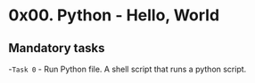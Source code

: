 # 0x00. Python - Hello, World

## Mandatory tasks

-`Task 0` - Run Python file. A shell script that runs a python script.
